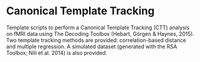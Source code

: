 # Canonical Template Tracking

Template scripts to perform a Canonical Template Tracking (CTT) analysis on fMRI data using The Decoding Toolbox (Hebart, Görgen & Haynes, 2015). 
Two template tracking methods are provided: correlation-based distance and multiple regression. 
A simulated dataset (generated with the RSA Toolbox; Nili et al. 2014) is also provided. 
